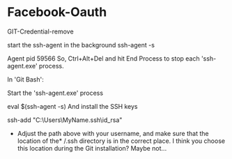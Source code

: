 # Facebook-Oauth

GIT-Credential-remove

start the ssh-agent in the background
ssh-agent -s

Agent pid 59566
So, Ctrl+Alt+Del and hit End Process to stop each 'ssh-agent.exe' process.

In 'Git Bash':

Start the 'ssh-agent.exe' process

eval $(ssh-agent -s)
And install the SSH keys

ssh-add "C:\Users\MyName\.ssh\id_rsa"

* Adjust the path above with your username, and make sure that the location of the* /.ssh directory is in the correct place. I think you choose this location during the Git installation? Maybe not...


